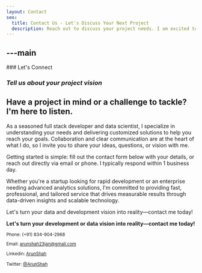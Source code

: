 ```yaml
---
layout: Contact 
seo:
  title: Contact Us - Let's Discuss Your Next Project 
  description: Reach out to discuss your project needs. I am excited to learn about your goals and explore how we can help.
---
```



---main
---

<PageTitle>
  ### Let's Connect
  
  ### _Tell us about your project vision_
</PageTitle>




## Have a project in mind or a challenge to tackle? I'm here to listen.

As a seasoned full stack developer and data scientist, I specialize in understanding your needs and delivering customized solutions to help you reach your goals. Collaboration and clear communication are at the heart of what I do, so I invite you to share your ideas, questions, or vision with me.

Getting started is simple: fill out the contact form below with your details, or reach out directly via email or phone. I typically respond within 1 business day.

Whether you're a startup looking for rapid development or an enterprise needing advanced analytics solutions, I'm committed to providing fast, professional, and tailored service that drives measurable results through data-driven insights and scalable technology.

Let's turn your data and development vision into reality—contact me today!

**Let's turn your development or data vision into reality—contact me today!**

<Sep size="12" />

<small>
  <Icon src="/icons/call.svg" className="inline mr-2 align-middle fill-current text-omega-500" /> Phone: (+91) 834-904-2968

  <Icon src="/icons/mail.svg" className="mr-2 inline align-middle fill-current text-omega-500" /> Email: arunshah23jan@gmail.com

  <Icon src="/icons/logo-linkedin.svg" className="mr-2 inline align-middle fill-current text-omega-500" /> Linkedin: [ArunShah](https://www.linkedin.com/in/arun-shah-85416a204/)

  <Icon src="/icons/logo-twitter.svg" className="mr-2 inline align-middle fill-current text-omega-500" /> Twitter: [@ArunShah](https://twitter.com/ArunSha85325391/)
</small>

